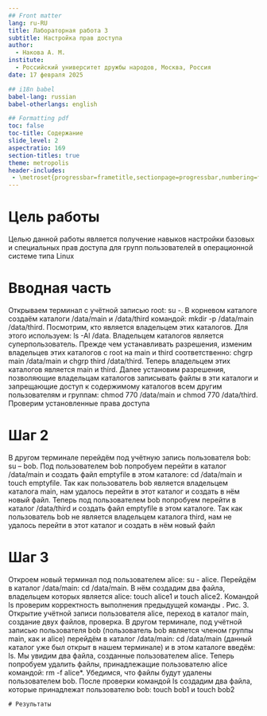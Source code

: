 ```yaml
---
## Front matter
lang: ru-RU
title: Лабораторная работа 3
subtitle: Настройка прав доступа
author:
  - Накова А. М.
institute:
  - Российский университет дружбы народов, Москва, Россия
date: 17 февраля 2025

## i18n babel
babel-lang: russian
babel-otherlangs: english

## Formatting pdf
toc: false
toc-title: Содержание
slide_level: 2
aspectratio: 169
section-titles: true
theme: metropolis
header-includes:
 - \metroset{progressbar=frametitle,sectionpage=progressbar,numbering=fraction}
---
```


# Цель работы

Целью данной работы является получение навыков настройки
базовых и специальных прав доступа для групп пользователей в
операционной системе типа Linux

# Вводная часть


Открываем терминал с учётной записью root: su -. В корневом каталоге создаём каталоги /data/main и /data/third командой: mkdir -p /data/main /data/third. Посмотрим, кто является владельцем этих каталогов. Для этого используем: ls -Al /data. Владельцем каталогов является суперпользователь. Прежде чем устанавливать разрешения, изменим владельцев этих каталогов с root на main и third соответственно: chgrp main /data/main и chgrp third /data/third. Теперь владельцем этих каталогов является main и third. Далее установим разрешения, позволяющие владельцам каталогов записывать файлы в эти каталоги и запрещающие доступ к содержимому каталогов всем другим пользователям и группам: chmod 770 /data/main и chmod 770 /data/third. Проверим установленные права доступа

# Шаг 2

В другом терминале перейдём под учётную запись пользователя bob: su – bob. Под пользователем bob попробуем перейти в каталог /data/main и создать файл emptyfile в этом каталоге: cd /data/main и touch emptyfile. Так как пользователь bob является владельцем каталога main, нам удалось перейти в этот каталог и создать в нём новый файл. Теперь под пользователем bob попробуем перейти в каталог /data/third и создать файл emptyfile в этом каталоге. Так как пользователь bob не является владельцем каталога third, нам не удалось перейти в этот каталог и создать в нём новый файл

# Шаг 3

Откроем новый терминал под пользователем alice: su - alice. Перейдём в каталог /data/main: cd /data/main. В нём создадим два файла, владельцем которых является alice: touch alice1 и touch alice2. Командой ls проверим корректность выполнения предыдущей команды .
Рис. 3. Открытие учётной записи пользователя alice, переход в каталог main, создание двух файлов, проверка.
В другом терминале, под учётной записью пользователя bob (пользователь bob является членом группы main, как и alice) перейдём в каталог /data/main: cd /data/main (данный каталог уже был открыт в нашем терминале) и в этом каталоге введём: ls. Мы увидим два файла, созданные пользователем alice. Теперь попробуем удалить файлы, принадлежащие пользователю alice командой: rm -f alice*. Убедимся, что файлы будут удалены пользователем bob. После проверки командой ls создадим два файла, которые принадлежат пользователю bob: touch bob1 и touch bob2



```
# Результаты

